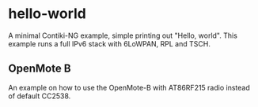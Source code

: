 # hello-world

A minimal Contiki-NG example, simple printing out "Hello, world".
This example runs a full IPv6 stack with 6LoWPAN, RPL and TSCH.

## OpenMote B

An example on how to use the OpenMote-B with AT86RF215 radio instead of default CC2538.
